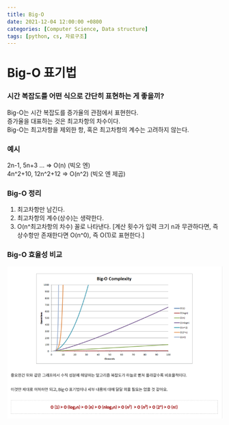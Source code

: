 ```yaml
---
title: Big-O
date: 2021-12-04 12:00:00 +0800
categories: [Computer Science, Data structure]
tags: [python, cs, 자료구조]
---
```

# Big-O 표기법
   
### 시간 복잡도를 어떤 식으로 간단히 표현하는 게 좋을끼?
   
Big-O는 시간 복잡도를 증가율의 관점에서 표현한다.   
증가율을 대표하는 것은 최고차항의 차수이다.   
Big-O는 최고차항을 제외한 항, 혹은 최고차항의 계수는 고려하지 않는다.   

### 예시   
2n-1, 5n+3 ... => O(n) (빅오 엔)   
4n^2+10, 12n^2+12 => O(n^2) (빅오 엔 제곱)   
   
### Big-O 정리
1) 최고차항만 남긴다.
2) 최고차항의 계수(상수)는 생략한다.
3) O(n^최고차항의 차수) 꼴로 나타낸다.
[계산 횟수가 입력 크기 n과 무관하다면, 즉 상수항만 존재한다면 O(n^0), 즉 O(1)로 표현한다.]

### Big-O 효율성 비교
![Big-O_Compare_Efficiency](./img/BigO_compare.png)